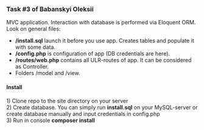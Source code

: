 <h3>Task #3 of Babanskyi Oleksii</h3>

<p>MVC application. Interaction with database is performed via Eloquent ORM. Look on general files:</p>

<ul>
    <li><b>/install.sql</b> launch it before you use app. Creates tables and populate it with some data.</li>
    <li><b>/config.php</b> is configuration of app (DB credentials are here).</li>
    <li><b>/routes/web.php</b> contains all ULR-routes of app. It can be considered as Controller.</li>
    <li>Folders /model and /view.</li>
</ul>

<h4>Install</h4>
1) Clone repo to the site directory on your server <br>
2) Create database. You can simply run <b>install.sql</b> on your MySQL-server or create database manually and input credentials in config.php <br>
3) Run in console <b>composer install</b>